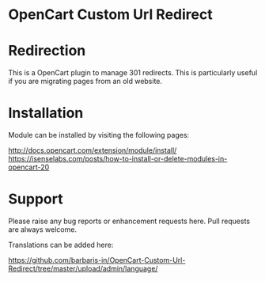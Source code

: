 # OpenCart Custom Url Redirect

Redirection
===========

This is a OpenCart plugin to manage 301 redirects. This is particularly useful if you are migrating pages from an old website.

Installation
============
Module can be installed by visiting the following pages:

http://docs.opencart.com/extension/module/install/
https://isenselabs.com/posts/how-to-install-or-delete-modules-in-opencart-20

Support
=======
Please raise any bug reports or enhancement requests here. Pull requests are always welcome.

Translations can be added here:

https://github.com/barbaris-in/OpenCart-Custom-Url-Redirect/tree/master/upload/admin/language/
